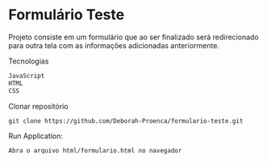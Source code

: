 # Formulário Teste

Projeto consiste em um formulário que ao ser finalizado será redirecionado para outra tela com as informações adicionadas anteriormente.

Tecnologias
```sh
JavaScript
HTML
CSS
```

Clonar repositório
```
git clone https://github.com/Deborah-Proenca/formulario-teste.git
```

Run Application:
```sh
Abra o arquivo html/formulario.html no navegador
```
